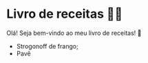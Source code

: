 # Livro de receitas :man_cook:

Olá! Seja bem-vindo ao meu livro de receitas! :wave:

- Strogonoff de frango;
- Pavê
